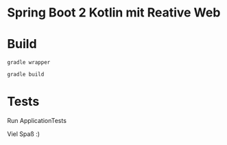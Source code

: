 # Spring Boot 2 Kotlin mit Reative Web

# Build

```gradle wrapper```

```gradle build```

# Tests

Run ApplicationTests


Viel Spaß :)
